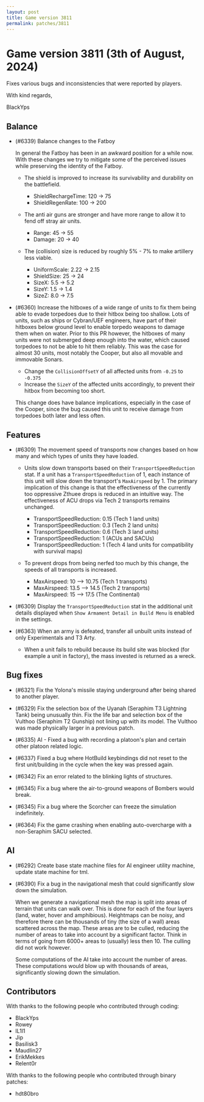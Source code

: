 ```yaml
---
layout: post
title: Game version 3811
permalink: patches/3811
---
```


# Game version 3811 (3th of August, 2024)

Fixes various bugs and inconsistencies that were reported by players.

With kind regards,

BlackYps

## Balance

- (#6339) Balance changes to the Fatboy

  In general the Fatboy has been in an awkward position for a while now. With these changes we try to mitigate some of the perceived issues while preserving the identity of the Fatboy.

  - The shield is improved to increase its survivability and durability on the battlefield.

    - ShieldRechargeTime: 120 -> 75
    - ShieldRegenRate: 100 -> 200

  - The anti air guns are stronger and have more range to allow it to fend off stray air units.

    - Range: 45 -> 55
    - Damage: 20 -> 40

  - The (collision) size is reduced by roughly 5% - 7% to make artillery less viable.

    - UniformScale: 2.22 -> 2.15
    - ShieldSize: 25 -> 24
    - SizeX: 5.5 -> 5.2
    - SizeY: 1.5 -> 1.4
    - SizeZ: 8.0 -> 7.5

- (#6360) Increase the hitboxes of a wide range of units to fix them being able to evade torpedoes due to their hitbox being too shallow. Lots of units, such as ships or Cybran/UEF engineers, have part of their hitboxes below ground level to enable torpedo weapons to damage them when on water. Prior to this PR however, the hitboxes of many units were not submerged deep enough into the water, which caused torpedoes to not be able to hit them reliably. This was the case for almost 30 units, most notably the Cooper, but also all movable and immovable Sonars.

  - Change the `CollisionOffsetY` of all affected units from `-0.25` to `-0.375`
  - Increase the `SizeY` of the affected units accordingly, to prevent their hitbox from becoming too short.

  This change does have balance implications, especially in the case of the Cooper, since the bug caused this unit to receive damage from torpedoes both later and less often.

## Features

- (#6309) The movement speed of transports now changes based on how many and which types of units they have loaded.

  - Units slow down transports based on their `TransportSpeedReduction` stat. If a unit has a `TransportSpeedReduction` of 1, each instance of this unit will slow down the transport's `MaxAirspeed` by 1. The primary implication of this change is that the effectiveness of the currently too oppressive Zthuee drops is reduced in an intuitive way. The effectiveness of ACU drops via Tech 2 transports remains unchanged.

    - TransportSpeedReduction: 0.15 (Tech 1 land units)
    - TransportSpeedReduction: 0.3 (Tech 2 land units)
    - TransportSpeedReduction: 0.6 (Tech 3 land units)
    - TransportSpeedReduction: 1 (ACUs and SACUs)
    - TransportSpeedReduction: 1 (Tech 4 land units for compatibility with survival maps)

  - To prevent drops from being nerfed too much by this change, the speeds of all transports is increased.

    - MaxAirspeed: 10 --> 10.75 (Tech 1 transports)
    - MaxAirspeed: 13.5 --> 14.5 (Tech 2 transports)
    - MaxAirspeed: 15 --> 17.5 (The Continental)

- (#6309) Display the `TransportSpeedReduction` stat in the additional unit details displayed when `Show Armament Detail in Build Menu` is enabled in the settings.

- (#6363) When an army is defeated, transfer all unbuilt units instead of only Experimentals and T3 Arty.
  - When a unit fails to rebuild because its build site was blocked (for example a unit in factory), the mass invested is returned as a wreck.

## Bug fixes

- (#6321) Fix the Yolona's missile staying underground after being shared to another player.

- (#6329) Fix the selection box of the Uyanah (Seraphim T3 Lightning Tank) being unusually thin. Fix the life bar and selection box of the Vulthoo (Seraphim T2 Gunship) not lining up with its model. The Vulthoo was made physically larger in a previous patch.

- (#6335) AI - Fixed a bug with recording a platoon's plan and certain other platoon related logic.

- (#6337) Fixed a bug where HotBuild keybindings did not reset to the first unit/building in the cycle when the key was pressed again.

- (#6342) Fix an error related to the blinking lights of structures.

- (#6345) Fix a bug where the air-to-ground weapons of Bombers would break.

- (#6345) Fix a bug where the Scorcher can freeze the simulation indefinitely.

- (#6364) Fix the game crashing when enabling auto-overcharge with a non-Seraphim SACU selected.

## AI

- (#6292) Create base state machine files for AI engineer utility machine, update state machine for tml.

- (#6390) Fix a bug in the navigational mesh that could significantly slow down the simulation.

  When we generate a navigational mesh the map is split into areas of terrain that units can walk over. This is done for each of the four layers (land, water, hover and amphibious). Heightmaps can be noisy, and therefore there can be thousands of tiny (the size of a wall) areas scattered across the map. These areas are to be culled, reducing the number of areas to take into account by a significant factor. Think in terms of going from 6000+ areas to (usually) less then 10. The culling did not work however.

  Some computations of the AI take into account the number of areas. These computations would blow up with thousands of areas, significantly slowing down the simulation.

## Contributors

With thanks to the following people who contributed through coding:

- BlackYps
- Rowey
- lL1l1
- Jip
- Basilisk3
- Maudlin27
- ErikMekkes
- Relent0r

With thanks to the following people who contributed through binary patches:

- hdt80bro
